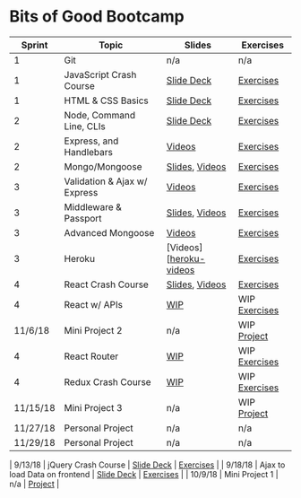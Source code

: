 # Bits of Good Bootcamp

| Sprint | Topic                         | Slides                                    | Exercises                     |
|------- |-------------------------------|-------------------------------------------|-------------------------------|
| 1      | Git                |  n/a           |  n/a                          |
| 1      | JavaScript Crash Course       | [Slide Deck][js-intro-slides]             | [Exercises][js-code]          |
| 1      | HTML & CSS Basics             | [Slide Deck][html-css-slides]             | [Exercises][html-css-code]    |
| 2      | Node, Command Line, CLIs      | [Slide Deck][node-slides]                 | [Exercises][node-code]        |
| 2      | Express, and Handlebars       | [Videos][express-videos]                  | [Exercises][express-code]     |
| 2      | Mongo/Mongoose                | [Slides][mongo], [Videos][mongo-vids]     | [Exercises][mongo-code]       |
| 3 | Validation & Ajax w/ Express  | [Videos][val-ajax-videos]                 | [Exercises][ajax-express-code]|
| 3 | Middleware & Passport         |[Slides][passport], [Videos][passport-vids]|[Exercises][passport-code]     |
| 3 | Advanced Mongoose             | [Videos][mongoose-advanced-videos]        |[Exercises][mongoose-code]     |
| 3 | Heroku                        | [Videos][[heroku-videos]                  | [Exercises][heroku-code]      |
| 4 | React Crash Course            | [Slides][react], [Videos][react-vids]     | [Exercises][react-code]       |
| 4  | React w/ APIs                 | [WIP][react-api-slides]                   | WIP [Exercises][react-api-code]|
| 11/6/18  | Mini Project 2                | n/a                                       | WIP [Project][mini-project-2] |
| 4  | React Router                  | [WIP][react-router-slides]                | WIP [Exercises][react-router-code]|
| 4 | Redux Crash Course            | [WIP][redux-slides]                       | WIP [Exercises][redux-code]   |
| 11/15/18 | Mini Project 3                | n/a                                       | WIP [Project][mini-project-3] |
| 11/27/18 | Personal Project              | n/a   | n/a    |
| 11/29/18 | Personal Project              | n/a   | n/a    |

| 9/13/18  | jQuery Crash Course           | [Slide Deck][jQuery-slides]               | [Exercises][jQuery-code]      |
| 9/18/18  | Ajax to load Data on frontend | [Slide Deck][ajax-slides]                 | [Exercises][jQuery-code]      |
| 10/9/18  | Mini Project 1                | n/a                                       | [Project][mini-project-1]     |

[js-code]: 01_javascript/
[html-css-code]: 02_html_css/
[jQuery-code]: 03_jquery/
[node-code]: 04_node/
[express-code]: 05_express/
[mongo-code]: 06_mongo/
[mini-project-1]: 07_mini_project_1/
[ajax-express-code]: 08_ajax_express/
[passport-code]: 09_passport_oauth/
[mongoose-code]: 10_advanced_mongoose/
[heroku-code]: 11_heroku/
[react-code]: 12_react/
[react-api-code]: 13_react_with_apis/
[mini-project-2]: 14_mini_project_2/
[react-router-code]: 15_react_router/
[redux-code]: 16_redux/
[mini-project-3]: 17_mini_project_3/

[js-intro-slides]: https://docs.google.com/presentation/d/1buIrHO2EcgGLL7WIVXJ4vgJGPsd2rNt0a-DCv-SAId8/edit?usp=sharing
[html-css-slides]: https://docs.google.com/presentation/d/1POMfrkOvPWVUZCEXwS5x2iylqtFox02bhPeyx4xM3w4/edit?usp=sharing
[jQuery-slides]: https://docs.google.com/presentation/d/1aQaK7HcrJRifq5v11Bw80sGZ1e90Of1oQZwkMu0Hl7Q/edit?usp=sharing
[ajax-slides]: https://docs.google.com/presentation/d/1fBdQsX0XFbNH61LodRJkLqRNXZTupQwPp6ccj4-6XJs/edit?usp=sharing
[node-slides]: https://docs.google.com/presentation/d/1bmWGuiGA0zW9lfz3MLfvTMuQVlIC-_y5AKaKleI6sUI/edit?usp=sharing
[express-videos]: https://github.com/GTBitsOfGood/bootcamp/tree/master/5_express/1_express_intro
[mongo]: https://docs.google.com/presentation/d/1A2EwFbc-0ulofNWfNDlifEXukHfl6IyMa61or-2WUC0/edit?usp=sharing
[mongo-vids]: https://www.youtube.com/playlist?list=PLG3Osgh6aITX5HMqWJ1f0J30e_zl-Lhxl
[mongoose-advanced-videos]: https://www.youtube.com/watch?v=QZWuyz3cipw&list=PLG3Osgh6aITWo1sx9lxrBJ33zbNPTTxKA
[validation-slides]: https://docs.google.com/presentation/d/1GWI_RN_BeSli8iTOapMSxszU8sfdmGMA1UjgYio25mE/edit?usp=sharing
[val-ajax-videos]: https://www.youtube.com/watch?v=sLxK7WsqOfE&list=PLG3Osgh6aITVaAEjqpaEencWdnqqm47OW
[passport]: https://docs.google.com/presentation/d/1heaKYIk0mAir9rVUZdxo2wvVi-ceIa82mArhuXndfqc/edit?usp=sharing
[passport-vids]: https://www.youtube.com/playlist?list=PLG3Osgh6aITWFCqypvdY_cuIrmsd8iL9j
[heroku-slides]: https://docs.google.com/presentation/d/1ReQjdkdU5zi_wxuia8zFpNn7p24pSMfoUOJz_RZyrKw/edit?usp=sharing
[heroku-videos]: https://www.youtube.com/playlist?list=PLG3Osgh6aITWlIl2wVkoLbgHMhtiDLhdk
[security-slides]: https://docs.google.com/presentation/d/12_z17MJC1CxPdaTqxadhqZYMJUbKLbpYG3lWqxJ6ZjI/edit?usp=sharing
[react]: https://docs.google.com/presentation/d/1rXNLIfJ8ITURx3YMzIGAPrEenZ-bL0ee_9-sflWIgF0/edit?usp=sharing
[react-vids]: https://www.youtube.com/playlist?list=PLG3Osgh6aITWm0jWCCcM--a3PH3ZU8an5
[react-api-slides]: https://docs.google.com/presentation/d/1YLdtNChps73CfUlKwxbUR4fra1dZMRcS5jfpGquQVmk/edit?usp=sharing
[react-router-slides]: https://docs.google.com/presentation/d/1W52M5aw2tBah7JReojyE534CY-d7YhH6OsMgSi2uhyY/edit?usp=sharing
[redux-slides]: https://docs.google.com/presentation/d/1bE-1UrDDahsAP6VYMkgs1WZQQ6dTTCertNF7C-7nADA/edit?usp=sharing
